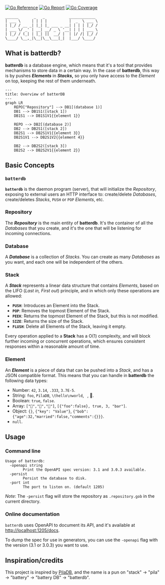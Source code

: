 [![Go Reference](https://pkg.go.dev/badge/image)](https://pkg.go.dev/github.com/jh125486/batterdb)
[![Go Report](https://goreportcard.com/badge/github.com/jh125486/batterdb)](https://goreportcard.com/report/github.com/jh125486/batterdb)
[![Go Coverage](https://github.com/jh125486/batterdb/wiki/coverage.svg)](https://github.com/jh125486/batterdb/wiki/Test-coverage-report)

```
______       _   _           ____________
| ___ \     | | | |          |  _  \ ___ \
| |_/ / __ _| |_| |_ ___ _ __| | | | |_/ /
| ___ \/ _' | __| __/ _ \ '__| | | | ___ \
| |_/ / (_| | |_| ||  __/ |  | |/ /| |_/ /
\____/ \__,_|\__|\__\___|_|  |___/ \____/
```

## What is batterdb?

**batterdb** is a database engine, which means that it's a tool that provides mechanisms to store data in a certain way. In the case of **batterdb**, this way is by pushes **_Elements_** in **_Stacks_,** so you only have access to the _Element_ on top, keeping the rest of them underneath.

```mermaid
---
title: Overview of batterDB
---
graph LR
    REPO["Repository"] --> DB1[(database 1)]
    DB1 --> DB1S1([stack 1])
    DB1S1 --> DB1S1V1{{element 1}}

    REPO --> DB2[(database 2)]
    DB2 --> DB2S1([stack 2])
    DB2S1 --> DB2S1V1{{element 3}}
    DB2S1V1 --> DB2S1V2{{element 4}}
    
    DB2 --> DB2S2([stack 3])
    DB2S2 --> DB2S2V1{{element 2}}
```

## Basic Concepts

### `batterdb`

**`batterdb`** is the daemon program (server), that will initialize the _Repository_, exposing to external users an HTTP interface to: create/delete _Databases_, create/deletes _Stacks_, `PUSH` or `POP` _Elements_, etc.

### Repository

The **_Repository_** is the main entity of **batterdb**. It's the container of all the _Databases_ that you create, and it's the one that will be listening for incoming connections.

### Database

A **_Database_** is a collection of _Stacks_. You can create as many _Databases_ as you want, and each one will be independent of the others.

### Stack

A **_Stack_** represents a linear data structure that contains _Elements_, based on the LIFO (_Last in, First out_) principle, and in which only these operations are allowed:

* **`PUSH`**: Introduces an Element into the Stack.
* **`POP`**: Removes the topmost Element of the Stack.
* **`PEEK`**: Returns the topmost Element of the Stack, but this is not modified.
* **`SIZE`**: Returns the size of the Stack.
* **`FLUSH`**: Delete all Elements of the Stack, leaving it empty.

Every operation applied to a **Stack** has a O(1) complexity, and will block further incoming or concurrent operations, which ensures consistent responses within a reasonable amount of time.

### Element

An **_Element_** is a piece of data that can be pushed into a _Stack_, and has a JSON compatible format. This means that you can handle in **batterdb** the following data types:

* Number: `42`, `3.14`, `.333`, `3.7E-5`.
* String: `foo`, `PilaDB`, `\thello\nworld`, ` `, 💾.
* Boolean: `true`, `false`.
* Array: `["🍎","🍊","🍋"]`, `[{"foo":false}, true, 3, "bar"]`.
* Object: `{}`, `{"key": "Value"}`, `{"bob":{"age":32,"married":false,"comments":{}}}`.
* `null`.

## Usage

### Command line

```shell
Usage of batterdb:
  -openapi string
        Print the OpenAPI spec version: 3.1 and 3.0.3 available.
  -persist
        Persist the database to disk.
  -port int
        The port to listen on. (default 1205)
```

*Note*: The `-persist` flag will store the repository as `.repository.gob` in the current directory.

### Online documentation

`batterdb` uses OpenAPI to document its API, and it's available at [http://localhost:1205/docs](http://localhost:1205/docs).

To dump the spec for use in generators, you can use the `-openapi` flag with the version (3.1 or 3.0.3) you want to use.

## Inspiration/credits

This project is inspired by [PilaDB](https://github.com/fern4lvarez/piladb), and the name is a pun on "stack" -> "pila" -> "battery" -> "battery DB" -> "batterdb".